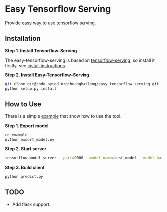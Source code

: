 # Easy Tensorflow Serving

Provide easy way to use tensorflow serving. 

## Installation

**Step 1. Install Tensorflow-Serving** <br>

The easy-tensorflow-serving is based on [tensorflow-serving](https://github.com/tensorflow/serving), so install it firstly, see [install instructions](https://github.com/tensorflow/serving/blob/master/tensorflow_serving/g3doc/setup.md).

**Step 2. Install Easy-Tensorflow-Serving** <br>

```sh
git clone git@code.byted.org:huanghailong/easy_tensorflow_serving.git
python setup.py install
```

## How to Use 

There is a simple [example](./example) that show how to use the tool. <br>

**Step 1. Export model** <br>

```sh
cd example
python export_model.py
```

**Step 2. Start server** <br>

```sh
tensorflow_model_server --port=9000 --model_name=test_model --model_base_path=/data00/home/huanghailong/easy_tensorflow_serving/example/tmp/model
```

**Step 3. Build client** <br>

```sh
python predict.py
```

## TODO

- Add flask support.
